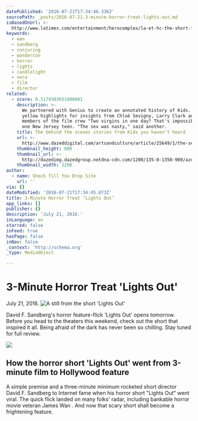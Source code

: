 ```yaml
---
datePublished: '2016-07-21T17:34:46.336Z'
sourcePath: _posts/2016-07-21-3-minute-horror-treat-lights-out.md
isBasedOnUrl: >-
  http://www.latimes.com/entertainment/herocomplex/la-et-hc-the-short-film-that-inspired-a-hollywood-picture-20160326-story.html
keywords:
  - wan
  - sandberg
  - conjuring
  - wondercon
  - horror
  - lights
  - candlelight
  - vera
  - film
  - director
related:
  - score: 0.5174303651000001
    description: >-
      We partnered with Genius to create an annotated history of Kids. Click the
      yellow highlights for insights from Chloë Sevigny, Larry Clark and key
      members of the film crew "Two virgins in one day? That's impossible," said
      one New Jersey teen. "The sex was nasty," said another.
    title: The behind the scenes stories from Kids you haven't heard
    url: >-
      http://www.dazeddigital.com/artsandculture/article/25649/1/the-secret-history-of-kids
    thumbnail_height: 800
    thumbnail_url: >-
      http://dazedimg.dazedgroup.netdna-cdn.com/1200/135-0-1350-900/azure/dazed-prod/1130/1/1131516.jpg
    thumbnail_width: 1200
author:
  - name: Shock Till You Drop Site
    url: ''
via: {}
dateModified: '2016-07-21T17:34:45.873Z'
title: 3-Minute Horror Treat ‘Lights Out’
app_links: []
publisher: {}
description: 'July 21, 2016.'
inLanguage: en
starred: false
inFeed: true
hasPage: false
inNav: false
_context: 'http://schema.org'
_type: MediaObject

---
```

# 3-Minute Horror Treat 'Lights Out'

July 21, 2016\.
![A still from the short 'Lights Out'](https://the-grid-user-content.s3-us-west-2.amazonaws.com/18a4e400-f99e-4f88-b51c-a209bc644313.png)

David F. Sandberg's horror feature-flick 'Lights Out' opens tomorrow. Before you head to the theaters this weekend, check out the short that inspired it all. Being afraid of the dark has never been so chilling. Stay tuned for full review.

<article style=""><img src="https://s3-us-west-2.amazonaws.com/the-grid-img/p/dfab809c9bb2dc86a9ce29052eb79c5c20e7a0dc" /><h1>How the horror short 'Lights Out' went from 3-minute film to Hollywood feature</h1><p>A simple premise and a three-minute minimum rocketed short director David F. Sandberg to Internet fame when his horror short "Lights Out" went viral. The quick flick landed on many folks' radar, including bankable horror movie veteran James Wan . And now that scary short shall become a frightening feature.</p></article>